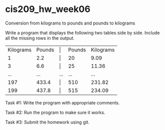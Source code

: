 # cis209_hw_week06 
Conversion from kilograms to pounds and pounds to kilograms

Write a program that displays the following two tables side by side. Include all the missing rows in the output.

<table>
  <tr>
    <td>Kilograms</td>
    <td>Pounds</td>
    <td>|</td>
    <td>Pounds</td>
    <td>Kilograms</td>
  </tr>
  <tr>
    <td>1</td>
    <td>2.2</td>
    <td>|</td>
    <td>20</td>
    <td>9.09</td>
  </tr>
  <tr>
    <td>3</td>
    <td>6.6</td>
    <td>|</td>
    <td>25</td>
    <td>11.36</td>
  </tr>
  <tr>
    <td>...</td>
    <td>...</td>
    <td>...</td>
    <td>...</td>
    <td>...</td>
  </tr>
  <tr>
    <td>197</td>
    <td>433.4</td>
    <td>|</td>
    <td>510</td>
    <td>231.82</td>
  </tr>
  <tr>
    <td>199</td>
    <td>437.8</td>
    <td>|</td>
    <td>515</td>
    <td>234.09</td>
  </tr>
</table>

Task #1: Write the program with appropriate comments.

Task #2: Run the program to make sure it works.

Task #3: Submit the homework using git.